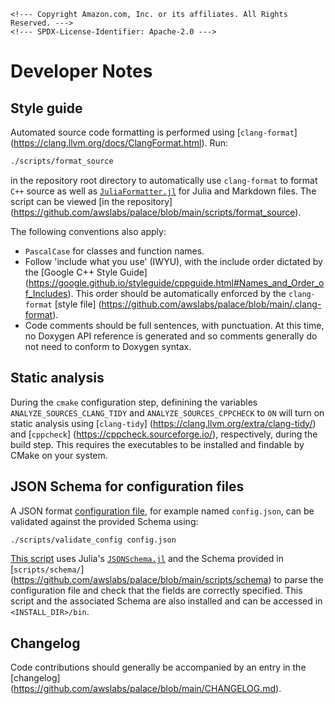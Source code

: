 ```@raw html
<!--- Copyright Amazon.com, Inc. or its affiliates. All Rights Reserved. --->
<!--- SPDX-License-Identifier: Apache-2.0 --->
```

# Developer Notes

## Style guide

Automated source code formatting is performed using [`clang-format`]
(https://clang.llvm.org/docs/ClangFormat.html). Run:

```bash
./scripts/format_source
```

in the repository root directory to automatically use `clang-format` to format `C++` source
as well as [`JuliaFormatter.jl`](https://github.com/domluna/JuliaFormatter.jl) for Julia and
Markdown files. The script can be viewed [in the repository]
(https://github.com/awslabs/palace/blob/main/scripts/format_source).

The following conventions also apply:

  - `PascalCase` for classes and function names.
  - Follow 'include what you use' (IWYU), with the include order dictated by the
    [Google C++ Style Guide]
    (https://google.github.io/styleguide/cppguide.html#Names_and_Order_of_Includes). This
    order should be automatically enforced by the `clang-format` [style file]
    (https://github.com/awslabs/palace/blob/main/.clang-format).
  - Code comments should be full sentences, with punctuation. At this time, no Doxygen API
    reference is generated and so comments generally do not need to conform to Doxygen
    syntax.

## Static analysis

During the `cmake` configuration step, definining the variables `ANALYZE_SOURCES_CLANG_TIDY`
and `ANALYZE_SOURCES_CPPCHECK` to `ON` will turn on static analysis using [`clang-tidy`]
(https://clang.llvm.org/extra/clang-tidy/) and [`cppcheck`]
(https://cppcheck.sourceforge.io/), respectively, during the build step. This requires the
executables to be installed and findable by CMake on your system.

## JSON Schema for configuration files

A JSON format [configuration file](config/config.md), for example named `config.json`, can
be validated against the provided Schema using:

```bash
./scripts/validate_config config.json
```

[This script](https://github.com/awslabs/palace/blob/main/scripts/validate_config) uses
Julia's [`JSONSchema.jl`](https://github.com/fredo-dedup/JSONSchema.jl) and the Schema
provided in [`scripts/schema/`]
(https://github.com/awslabs/palace/blob/main/scripts/schema) to parse the configuration
file and check that the fields are correctly specified. This script and the associated
Schema are also installed and can be accessed in `<INSTALL_DIR>/bin`.

## Changelog

Code contributions should generally be accompanied by an entry in the [changelog]
(https://github.com/awslabs/palace/blob/main/CHANGELOG.md).
